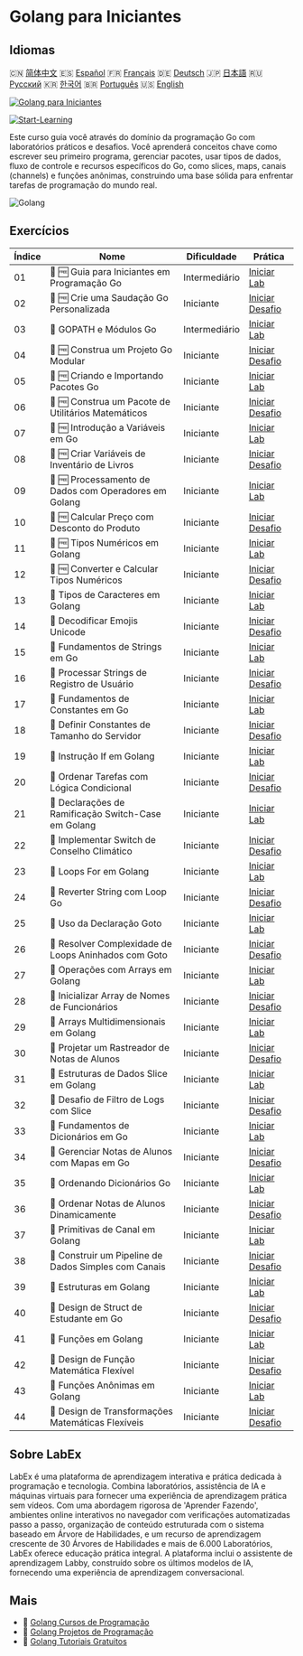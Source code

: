 # Golang para Iniciantes

## Idiomas

🇨🇳 [简体中文](README_zh.md) 🇪🇸 [Español](README_es.md) 🇫🇷 [Français](README_fr.md) 🇩🇪 [Deutsch](README_de.md) 🇯🇵 [日本語](README_ja.md) 🇷🇺 [Русский](README_ru.md) 🇰🇷 [한국어](README_ko.md) 🇧🇷 [Português](README_pt.md) 🇺🇸 [English](README.md) 

[![Golang para Iniciantes](https://cover-creator.labex.io/golang-for-beginners.png?lang=pt)](https://labex.io/pt/courses/golang-for-beginners)

[![Start-Learning](https://img.shields.io/badge/Start-Learning-whitesmoke?style=for-the-badge)](https://labex.io/pt/courses/golang-for-beginners)

Este curso guia você através do domínio da programação Go com laboratórios práticos e desafios. Você aprenderá conceitos chave como escrever seu primeiro programa, gerenciar pacotes, usar tipos de dados, fluxo de controle e recursos específicos do Go, como slices, maps, canais (channels) e funções anônimas, construindo uma base sólida para enfrentar tarefas de programação do mundo real.

![Golang](https://img.shields.io/badge/Golang-whitesmoke?style=for-the-badge&logo=golang)


## Exercícios

|   Índice | Nome                                                  | Dificuldade   | Prática                                                                                                                      |
|----------|-------------------------------------------------------|---------------|------------------------------------------------------------------------------------------------------------------------------|
|       01 | 📖 🆓 Guia para Iniciantes em Programação Go          | Intermediário | <a target='_blank' href='https://labex.io/pt/tutorials/go-beginner-s-guide-to-go-programming-149062'>Iniciar Lab</a>         |
|       02 | 🎯 🆓 Crie uma Saudação Go Personalizada              | Iniciante     | <a target='_blank' href='https://labex.io/pt/tutorials/go-craft-a-personalized-go-greeting-435633'>Iniciar Desafio</a>       |
|       03 | 📖  GOPATH e Módulos Go                               | Intermediário | <a target='_blank' href='https://labex.io/pt/tutorials/go-gopath-and-module-149063'>Iniciar Lab</a>                          |
|       04 | 🎯 🆓 Construa um Projeto Go Modular                  | Iniciante     | <a target='_blank' href='https://labex.io/pt/tutorials/go-build-a-modular-go-project-435640'>Iniciar Desafio</a>             |
|       05 | 📖 🆓 Criando e Importando Pacotes Go                 | Iniciante     | <a target='_blank' href='https://labex.io/pt/tutorials/go-creating-and-importing-go-packages-149064'>Iniciar Lab</a>         |
|       06 | 🎯 🆓 Construa um Pacote de Utilitários Matemáticos   | Iniciante     | <a target='_blank' href='https://labex.io/pt/tutorials/go-build-a-math-utility-package-435676'>Iniciar Desafio</a>           |
|       07 | 📖 🆓 Introdução a Variáveis em Go                    | Iniciante     | <a target='_blank' href='https://labex.io/pt/tutorials/go-introduction-to-go-variables-149065'>Iniciar Lab</a>               |
|       08 | 🎯 🆓 Criar Variáveis de Inventário de Livros         | Iniciante     | <a target='_blank' href='https://labex.io/pt/tutorials/go-craft-book-inventory-variables-435684'>Iniciar Desafio</a>         |
|       09 | 📖 🆓 Processamento de Dados com Operadores em Golang | Iniciante     | <a target='_blank' href='https://labex.io/pt/tutorials/go-data-processing-with-operators-in-golang-149066'>Iniciar Lab</a>   |
|       10 | 🎯 🆓 Calcular Preço com Desconto do Produto          | Iniciante     | <a target='_blank' href='https://labex.io/pt/tutorials/calculate-product-discount-price-435694'>Iniciar Desafio</a>          |
|       11 | 📖 🆓 Tipos Numéricos em Golang                       | Iniciante     | <a target='_blank' href='https://labex.io/pt/tutorials/go-numerical-types-in-golang-149067'>Iniciar Lab</a>                  |
|       12 | 🎯 🆓 Converter e Calcular Tipos Numéricos            | Iniciante     | <a target='_blank' href='https://labex.io/pt/tutorials/convert-and-calculate-numeric-types-435824'>Iniciar Desafio</a>       |
|       13 | 📖  Tipos de Caracteres em Golang                     | Iniciante     | <a target='_blank' href='https://labex.io/pt/tutorials/go-character-types-in-golang-149068'>Iniciar Lab</a>                  |
|       14 | 🎯  Decodificar Emojis Unicode                        | Iniciante     | <a target='_blank' href='https://labex.io/pt/tutorials/go-decode-unicode-emojis-435852'>Iniciar Desafio</a>                  |
|       15 | 📖  Fundamentos de Strings em Go                      | Iniciante     | <a target='_blank' href='https://labex.io/pt/tutorials/go-go-string-fundamentals-149069'>Iniciar Lab</a>                     |
|       16 | 🎯  Processar Strings de Registro de Usuário          | Iniciante     | <a target='_blank' href='https://labex.io/pt/tutorials/go-process-user-registration-strings-436083'>Iniciar Desafio</a>      |
|       17 | 📖  Fundamentos de Constantes em Go                   | Iniciante     | <a target='_blank' href='https://labex.io/pt/tutorials/go-go-constants-fundamentals-149070'>Iniciar Lab</a>                  |
|       18 | 🎯  Definir Constantes de Tamanho do Servidor         | Iniciante     | <a target='_blank' href='https://labex.io/pt/tutorials/go-define-server-size-constants-436400'>Iniciar Desafio</a>           |
|       19 | 📖  Instrução If em Golang                            | Iniciante     | <a target='_blank' href='https://labex.io/pt/tutorials/go-if-branch-statement-in-golang-149071'>Iniciar Lab</a>              |
|       20 | 🎯  Ordenar Tarefas com Lógica Condicional            | Iniciante     | <a target='_blank' href='https://labex.io/pt/tutorials/go-sort-tasks-with-conditional-logic-436418'>Iniciar Desafio</a>      |
|       21 | 📖  Declarações de Ramificação Switch-Case em Golang  | Iniciante     | <a target='_blank' href='https://labex.io/pt/tutorials/go-switch-case-branch-statements-in-golang-149072'>Iniciar Lab</a>    |
|       22 | 🎯  Implementar Switch de Conselho Climático          | Iniciante     | <a target='_blank' href='https://labex.io/pt/tutorials/go-implement-weather-advice-switch-436449'>Iniciar Desafio</a>        |
|       23 | 📖  Loops For em Golang                               | Iniciante     | <a target='_blank' href='https://labex.io/pt/tutorials/go-for-loops-in-golang-149073'>Iniciar Lab</a>                        |
|       24 | 🎯  Reverter String com Loop Go                       | Iniciante     | <a target='_blank' href='https://labex.io/pt/tutorials/go-reverse-string-with-go-loop-436520'>Iniciar Desafio</a>            |
|       25 | 📖  Uso da Declaração Goto                            | Iniciante     | <a target='_blank' href='https://labex.io/pt/tutorials/go-goto-statement-usage-149074'>Iniciar Lab</a>                       |
|       26 | 🎯  Resolver Complexidade de Loops Aninhados com Goto | Iniciante     | <a target='_blank' href='https://labex.io/pt/tutorials/go-solve-nested-loop-complexity-with-goto-436529'>Iniciar Desafio</a> |
|       27 | 📖  Operações com Arrays em Golang                    | Iniciante     | <a target='_blank' href='https://labex.io/pt/tutorials/go-array-operations-in-golang-149075'>Iniciar Lab</a>                 |
|       28 | 🎯  Inicializar Array de Nomes de Funcionários        | Iniciante     | <a target='_blank' href='https://labex.io/pt/tutorials/go-initialize-employee-names-array-436643'>Iniciar Desafio</a>        |
|       29 | 📖  Arrays Multidimensionais em Golang                | Iniciante     | <a target='_blank' href='https://labex.io/pt/tutorials/go-multidimensional-arrays-in-golang-149076'>Iniciar Lab</a>          |
|       30 | 🎯  Projetar um Rastreador de Notas de Alunos         | Iniciante     | <a target='_blank' href='https://labex.io/pt/tutorials/go-design-a-student-grade-tracker-436649'>Iniciar Desafio</a>         |
|       31 | 📖  Estruturas de Dados Slice em Golang               | Iniciante     | <a target='_blank' href='https://labex.io/pt/tutorials/go-golang-slice-data-structures-149077'>Iniciar Lab</a>               |
|       32 | 🎯  Desafio de Filtro de Logs com Slice               | Iniciante     | <a target='_blank' href='https://labex.io/pt/tutorials/go-slice-log-filter-challenge-436686'>Iniciar Desafio</a>             |
|       33 | 📖  Fundamentos de Dicionários em Go                  | Iniciante     | <a target='_blank' href='https://labex.io/pt/tutorials/go-go-dictionary-fundamentals-149080'>Iniciar Lab</a>                 |
|       34 | 🎯  Gerenciar Notas de Alunos com Mapas em Go         | Iniciante     | <a target='_blank' href='https://labex.io/pt/tutorials/go-manage-student-grades-with-go-maps-436735'>Iniciar Desafio</a>     |
|       35 | 📖  Ordenando Dicionários Go                          | Iniciante     | <a target='_blank' href='https://labex.io/pt/tutorials/go-sorting-go-dictionaries-149095'>Iniciar Lab</a>                    |
|       36 | 🎯  Ordenar Notas de Alunos Dinamicamente             | Iniciante     | <a target='_blank' href='https://labex.io/pt/tutorials/go-sort-student-grades-dynamically-437203'>Iniciar Desafio</a>        |
|       37 | 📖  Primitivas de Canal em Golang                     | Iniciante     | <a target='_blank' href='https://labex.io/pt/tutorials/go-channel-primitives-in-golang-149096'>Iniciar Lab</a>               |
|       38 | 🎯  Construir um Pipeline de Dados Simples com Canais | Iniciante     | <a target='_blank' href='https://labex.io/pt/tutorials/go-build-a-simple-channel-data-pipeline-437199'>Iniciar Desafio</a>   |
|       39 | 📖  Estruturas em Golang                              | Iniciante     | <a target='_blank' href='https://labex.io/pt/tutorials/go-structures-in-golang-149097'>Iniciar Lab</a>                       |
|       40 | 🎯  Design de Struct de Estudante em Go               | Iniciante     | <a target='_blank' href='https://labex.io/pt/tutorials/go-design-student-struct-in-go-437202'>Iniciar Desafio</a>            |
|       41 | 📖  Funções em Golang                                 | Iniciante     | <a target='_blank' href='https://labex.io/pt/tutorials/go-functions-in-golang-149098'>Iniciar Lab</a>                        |
|       42 | 🎯  Design de Função Matemática Flexível              | Iniciante     | <a target='_blank' href='https://labex.io/pt/tutorials/go-design-flexible-math-function-437200'>Iniciar Desafio</a>          |
|       43 | 📖  Funções Anônimas em Golang                        | Iniciante     | <a target='_blank' href='https://labex.io/pt/tutorials/go-anonymous-functions-in-golang-149099'>Iniciar Lab</a>              |
|       44 | 🎯  Design de Transformações Matemáticas Flexíveis    | Iniciante     | <a target='_blank' href='https://labex.io/pt/tutorials/go-design-flexible-math-transformations-437201'>Iniciar Desafio</a>   |

## Sobre LabEx

LabEx é uma plataforma de aprendizagem interativa e prática dedicada à programação e tecnologia. Combina laboratórios, assistência de IA e máquinas virtuais para fornecer uma experiência de aprendizagem prática sem vídeos. Com uma abordagem rigorosa de 'Aprender Fazendo', ambientes online interativos no navegador com verificações automatizadas passo a passo, organização de conteúdo estruturada com o sistema baseado em Árvore de Habilidades, e um recurso de aprendizagem crescente de 30 Árvores de Habilidades e mais de 6.000 Laboratórios, LabEx oferece educação prática integral. A plataforma inclui o assistente de aprendizagem Labby, construído sobre os últimos modelos de IA, fornecendo uma experiência de aprendizagem conversacional.

## Mais

- 🔗 [Golang Cursos de Programação](https://github.com/labex-labs/awesome-programming-courses)
- 🔗 [Golang Projetos de Programação](https://github.com/labex-labs/awesome-programming-projects)
- 🔗 [Golang Tutoriais Gratuitos](https://github.com/labex-labs/go-free-tutorials)

